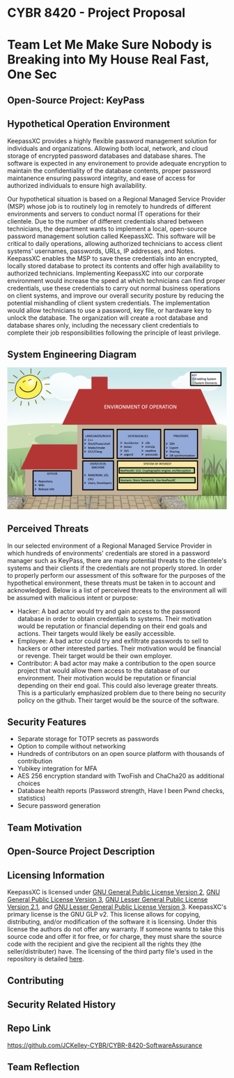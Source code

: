 # CYBR 8420 - Project Proposal

# Team Let Me Make Sure Nobody is Breaking into My House Real Fast, One Sec

## Open-Source Project: KeyPass 

## Hypothetical Operation Environment
KeepassXC provides a highly flexible password management solution for individuals and organizations. Allowing both local, network, and cloud storage of encrypted password databases and database shares. The software is expected in any environement to provide adequate encryption to maintain the confidentiality of the database contents, proper password maintanence ensuring password integrity, and ease of access for authorized individuals to ensure high availability.

Our hypothetical situation is based on a Regional Managed Service Provider (MSP) whose job is to routinely log in remotely to hundreds of different environments and servers to conduct normal IT operations for their clientele. Due to the number of different credentials shared between technicians, the department wants to implement a local, open-source password management solution called KeepassXC. This software will be critical to daily operations, allowing authorized technicians to access client systems' usernames, passwords, URLs, IP addresses, and Notes. KeepassXC enables the MSP to save these credentials into an encrypted, locally stored database to protect its contents and offer high availability to authorized technicians. Implementing KeepassXC into our corporate environment would increase the speed at which technicians can find proper credentials, use these credentials to carry out normal business operations on client systems, and improve our overall security posture by reducing the potential mishandling of client system credentials. The implementation would allow technicians to use a password, key file, or hardware key to unlock the database. The organization will create a root database and database shares only, including the necessary client credentials to complete their job responsibilities following the principle of least privilege.
## System Engineering Diagram
<img src="system_engineering_diagram.png">

## Perceived Threats
In our selected environment of a Regional Managed Service Provider in which hundreds of environments' credentials are stored in a password manager such as KeyPass, there are many potential threats to the clientele's systems and their clients if the credentials are not properly stored. In order to properly perform our assessment of this software for the purposes of the hypothetical environment, these threats must be taken in to account and acknowledged. Below is a list of perceived threats to the environment all will be assumed with malicious intent or purpose:
* Hacker: A bad actor would try and gain access to the password database in order to obtain credentials to systems. Their motivation would be reputation or financial depending on their end goals and actions. Their targets would likely be easily accessible.
* Employee: A bad actor could try and exfiltrate passwords to sell to hackers or other interested parties. Their motivation would be financial or revenge. Their target would be their own employer.
* Contributor: A bad actor may make a contribution to the open source project that would allow them access to the database of our environment. Their motivation would be reputation or financial depending on their end goal. This could also leverage greater threats. This is a particularly emphasized problem due to there being no security policy on the github. Their target would be the source of the software.
## Security Features
* Separate storage for TOTP secrets as passwords
* Option to compile without networking
* Hundreds of contributors on an open source platform with thousands of contribution
* Yubikey integration for MFA
* AES 256 encryption standard with TwoFish and ChaCha20 as additional choices
* Database health reports (Password strength, Have I been Pwnd checks, statistics)
* Secure password generation
## Team Motivation

## Open-Source Project Description

## Licensing Information
KeepassXC is licensed under [GNU General Public License Version 2](https://github.com/keepassxreboot/keepassxc/blob/develop/LICENSE.GPL-2), [GNU General Public License Version 3](https://github.com/keepassxreboot/keepassxc/blob/develop/LICENSE.GPL-3), [GNU Lesser General Public License Version 2.1](https://github.com/keepassxreboot/keepassxc/blob/develop/LICENSE.LGPL-2.1), and [GNU Lesser General Public License Version 3](https://github.com/keepassxreboot/keepassxc/blob/develop/LICENSE.LGPL-3). KeepassXC's primary license is the GNU GLP v2. This license allows for copying, distributing, and/or modification of the software it is licensing. Under this license the authors do not offer any warranty. If someone wants to take this source code and offer it for free, or for charge, they must share the source code with the recipient and give the recipient all the rights they (the seller/distributer) have. The licensing of the third party file's used in the repository is detailed [here](https://github.com/keepassxreboot/keepassxc/blob/develop/COPYING).
## Contributing

## Security Related History

## Repo Link
https://github.com/JCKelley-CYBR/CYBR-8420-SoftwareAssurance

## Team Reflection
